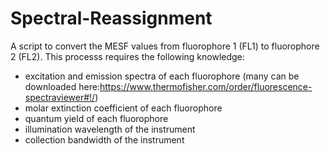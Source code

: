 # Spectral-Reassignment

A script to convert the MESF values from fluorophore 1 (FL1) to fluorophore 2 (FL2). This processs requires the following knowledge:
- excitation and emission spectra of each fluorophore (many can be downloaded here:https://www.thermofisher.com/order/fluorescence-spectraviewer#!/)
- molar extinction coefficient of each fluorophore
- quantum yield of each fluorophore
- illumination wavelength of the instrument
- collection bandwidth of the instrument
